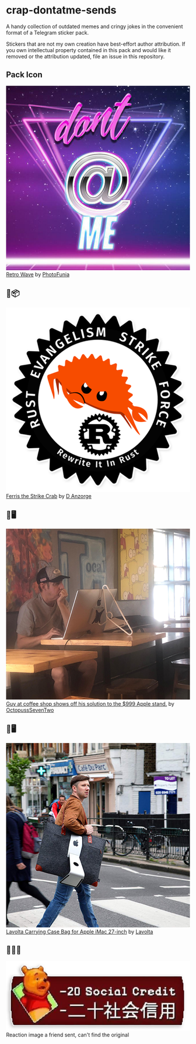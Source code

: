 # crap-dontatme-sends
A handy collection of outdated memes and cringy jokes in the convenient format of a Telegram sticker pack.

Stickers that are not my own creation have best-effort author attribution. If you own intellectual property contained in this pack and would like it removed or the attribution updated, file an issue in this repository.

## Pack Icon
![](icon.png "dont @ me")  
[Retro Wave](https://photofunia.com/categories/lab/retro-wave) by [PhotoFunia](https://photofunia.com/)

## 🦀📦
![](rust-evangelism-strike-force.png "Rust Evangelism Strike Force")  
[Ferris the Strike Crab](https://redd.it/8y13ug) by [D Anzorge](https://dee.underscore.world/)

## 🤔🖥
![](imac-hanger.png "iMac held up by a coat hanger")  
[Guy at coffee shop shows off his solution to the $999 Apple stand.](https://imgur.com/gallery/YccffgO) by [OctopussSevenTwo](https://imgur.com/user/OctopussSevenTwo)

## 👜🖥
![](imac-tote.png "iMac shoulder tote")  
[Lavolta Carrying Case Bag for Apple iMac 27-inch](https://www.amazon.com/gp/product/B01DYHDQNI/) by [Lavolta](http://lavolta.co.uk/index.html)

## 🐻🇨🇳
![](social-credit.png "-20 social credit, Winnie the Pooh disapproves")  
Reaction image a friend sent, can't find the original
